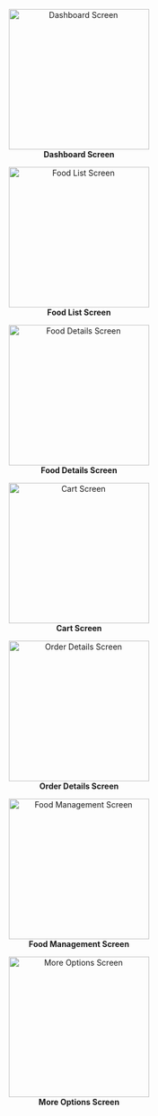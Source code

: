
<p align="center"> <img src="https://github.com/Tomal9924/ieatery_food_ordering_app/blob/main/dashboard.png?raw=true" alt="Dashboard Screen" width="250"/><br/> <strong>Dashboard Screen</strong> </p> <p align="center"> <img src="https://github.com/Tomal9924/ieatery_food_ordering_app/blob/main/food_list.png?raw=true" alt="Food List Screen" width="250"/><br/> <strong>Food List Screen</strong> </p> <p align="center"> <img src="https://github.com/Tomal9924/ieatery_food_ordering_app/blob/main/food_details.png?raw=true" alt="Food Details Screen" width="250"/><br/> <strong>Food Details Screen</strong> </p> <p align="center"> <img src="https://github.com/Tomal9924/ieatery_food_ordering_app/blob/main/cart.png?raw=true" alt="Cart Screen" width="250"/><br/> <strong>Cart Screen</strong> </p> <p align="center"> <img src="https://github.com/Tomal9924/ieatery_food_ordering_app/blob/main/order_details.png?raw=true" alt="Order Details Screen" width="250"/><br/> <strong>Order Details Screen</strong> </p> <p align="center"> <img src="https://github.com/Tomal9924/ieatery_food_ordering_app/blob/main/food.png?raw=true" alt="Food Management Screen" width="250"/><br/> <strong>Food Management Screen</strong> </p> <p align="center"> <img src="https://github.com/Tomal9924/ieatery_food_ordering_app/blob/main/more.png?raw=true" alt="More Options Screen" width="250"/><br/> <strong>More Options Screen</strong> </p>
